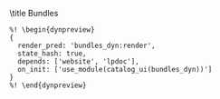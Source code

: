 \title Bundles

```ciao_runnable
%! \begin{dynpreview}
{
  render_pred: 'bundles_dyn:render',
  state_hash: true,
  depends: ['website', 'lpdoc'],
  on_init: ['use_module(catalog_ui(bundles_dyn))']
}
%! \end{dynpreview}
```
